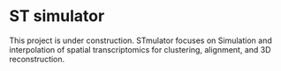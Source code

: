 # ST simulator
This project is under construction. STmulator focuses on Simulation and interpolation of spatial transcriptomics for clustering, alignment, and 3D reconstruction. 